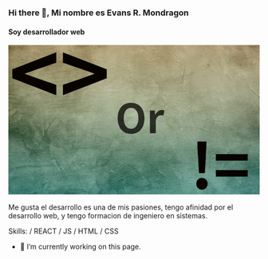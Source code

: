 ### Hi there 👋, Mi nombre es Evans R. Mondragon
#### Soy desarrollador web
![Soy Desarrollador web](https://github.com/3v4n5/app-Bootstrap-1/blob/portafolio/code.png)

Me gusta el desarrollo es una de mis pasiones, tengo afinidad por el desarrollo web, y tengo formacion de ingeniero en sistemas.

Skills: / REACT / JS / HTML / CSS

- 🔭 I’m currently working on this page. 





